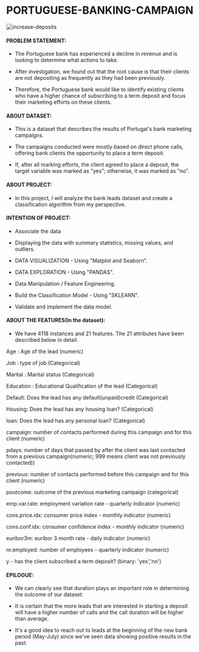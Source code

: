 # PORTUGUESE-BANKING-CAMPAIGN

![increase-deposits](https://user-images.githubusercontent.com/122966157/219281346-4a1a4fc3-181c-4ee9-89f0-7aad8ecc8c57.jpg)

          
 #### PROBLEM STATEMENT:

   * The Portuguese bank has experienced a decline in revenue and is looking to determine what actions to take.

   * After investigation, we found out that the root cause is that their clients are not depositing as frequently as they had been previously.

   * Therefore, the Portuguese bank would like to identify existing clients who have a higher chance of subscribing to a term deposit and focus their marketing efforts         on these clients.

#### ABOUT DATASET:

* This is a dataset that describes the results of Portugal's bank marketing campaigns.

* The campaigns conducted were mostly based on direct phone calls, offering bank clients the opportunity to place a term deposit.

* If, after all marking efforts, the client agreed to place a deposit, the target variable was marked as "yes"; otherwise, it was marked as "no".

#### ABOUT PROJECT:

* In this project, I will analyze the bank leads dataset and create a classification algorithm from my perspective.

#### INTENTION OF PROJECT:

* Associate the data

* Displaying the data with summary statistics, missing values, and outliers.

* DATA VISUALIZATION - Using "Matplot and Seaborn".

* DATA EXPLORATION - Using "PANDAS".

* Data Manipulation / Feature Engineering.

* Build the Classification Model - Using "SKLEARN".

* Validate and implement the data model.

#### ABOUT THE FEATURES(In the dataset):

* We have 4118 instances and 21 features. The 21 attributes have been described below in detail.

Age : Age of the lead (numeric)

Job : type of job (Categorical)

Marital : Marital status (Categorical)

Education : Educational Qualification of the lead (Categorical)

Default: Does the lead has any default(unpaid)credit (Categorical)

Housing: Does the lead has any housing loan? (Categorical)

loan: Does the lead has any personal loan? (Categorical)

campaign: number of contacts performed during this campaign and for this client (numeric)

pdays: number of days that passed by after the client was last contacted from a previous campaign(numeric; 999 means client was not previously contacted))

previous: number of contacts performed before this campaign and for this client (numeric)

poutcome: outcome of the previous marketing campaign (categorical)

emp.var.rate: employment variation rate - quarterly indicator (numeric)

cons.price.idx: consumer price index - monthly indicator (numeric)

cons.conf.idx: consumer confidence index - monthly indicator (numeric)

euribor3m: euribor 3 month rate - daily indicator (numeric)

nr.employed: number of employees - quarterly indicator (numeric)

y - has the client subscribed a term deposit? (binary: 'yes','no')

#### EPILOGUE:

* We can clearly see that duration plays an important role in determining the outcome of our dataset.

* It is certain that the more leads that are interested in starting a deposit will have a higher number of calls and the call duration will be higher than average.

* It's a good idea to reach out to leads at the beginning of the new bank period (May-July)  since we've seen data showing positive results in the past.
